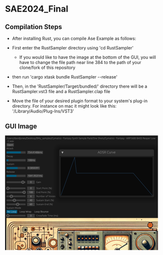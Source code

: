 # SAE2024_Final


## Compilation Steps

* After installing Rust, you can compile Ase Example as follows:

* First enter the RustSampler directory using 'cd RustSampler'
   * If you would like to have the image at the bottom of the GUI, you will have to change the file path near line 384 to the path of your clone/fork of this repository

* then run 'cargo xtask bundle RustSampler --release'

* Then, in the 'RustSampler/Target/bundled/' directory there will be a RustSampler.vst3 file and a RustSampler.clap file

* Move the file of your desired plugin format to your system's plug-in directory. For instance on mac it might look like this: '/Library/Audio/Plug-Ins/VST3'

## GUI Image
![plot](./images/RustSampler_GUI.png)



